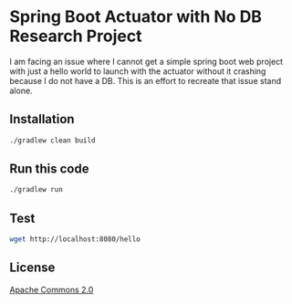 # Spring Boot Actuator with No DB Research Project

I am facing an issue where I cannot get a simple spring boot web project with just a hello world to launch with the actuator without it crashing because I do not have a DB.  This is an effort to recreate that issue stand alone.

## Installation

```bash
./gradlew clean build
```

## Run this code
```bash
./gradlew run
```

## Test

```bash
wget http://localhost:8080/hello
```

## License 
[Apache Commons 2.0](LICENSE)